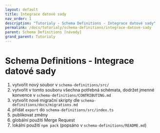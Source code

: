```yaml
---
layout: default
title: Integrace datové sady
nav_order: 1
description: "Tutorialy - Schema Definitions - Integrace datové sady"
permalink: /docs/tutorialy/schema-definitions/integrace-datove-sady
parent: Schema Definitions [návody]
grand_parent: Tutorialy
---
```


# Schema Definitions - Integrace datové sady

1. vytvořit nový soubor v `schema-definitions/src/`
1. vytvořit v tomto souboru všechna potřebná schémata, dodržet jmenné konvence v  `schema-definitions/CONTRIBUTING.md`
1. vytvořit nové migrační skripty dle `schema-definitions/docs/migrations.md`
1. přidat `export` do `schema-definitions/src/index.ts`
1. publikovat změny
1. globální použití Merge Request
1. lokální použití `npm pack` (popsáno v `schema-definitions/README.md`)
